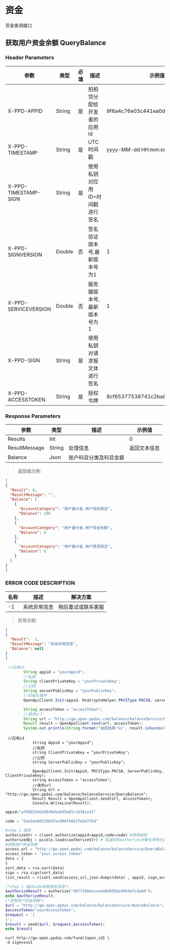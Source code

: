 # 资金
资金查询接口

## 获取用户资金余额 QueryBalance
### Header Parameters

参数 | 类型 | 必填 | 描述| 示例值
--------- | ------- | -----------|---------|-------
X-PPD-APPID|	String|	是	|拍拍贷分配给开发者的应用Id	|9f6a4c76e03c441ea0d3b8ff238311a0
X-PPD-TIMESTAMP	|String|	是|	UTC时间戳	|yyyy-MM-dd HH:mm:ss
X-PPD-TIMESTAMP-SIGN	|String	|是	|使用私钥对应用ID+时间戳进行签名|
X-PPD-SIGNVERSION|	Double|	否|	签名验证版本号,最新版本号为1	|1
X-PPD-SERVICEVERSION	|Double|	否|	服务器版本号,最新版本号为1|	1
X-PPD-SIGN	|String	|是	|使用私钥对请求报文体进行签名|
X-PPD-ACCESSTOKEN|	String	|是|	授权令牌|	8cf65377538741c2ba8add2615a22299


### Response Parameters
参数 | 类型 | 描述| 示例值
--------- |  -----------|---------|-------
Results	|Int	|	|0
ResultMessage|	String	|处理信息	|返回文本信息
Balance|	Json	|账户科目分类及科目金额

> 返回值示例:

```json
[
{
  "Result": 0,
  "ResultMessage": "",
  "Balance": [
    {
      "AccountCategory": "用户备付金.用户投标锁定",
      "Balance": 100
    },
    {
      "AccountCategory": "用户备付金.用户现金余额",
      "Balance": 0
    },
    {
      "AccountCategory": "用户备付金.用户提现锁定",
      "Balance": 0
    }
  ]
}
]
```

### ERROR CODE DESCRIPTION
名称|	描述|	解决方案
--------- | ------- | -----------
-1	|系统异常信息	|稍后重试或联系客服
> 异常示例:

```json
[
{
  "Result": -1,
  "ResultMessage": "系统异常信息",
  "Balance": null
}
]
```

```Java
 //应用id
        String appid = "yourAppid";
        //私钥
        String clientPrivateKey = "yourPrivateKey";
        //公钥
        String serverPublicKey = "yourPublicKey";
        //初始化操作
        OpenApiClient.Init(appid, RsaCryptoHelper.PKCSType.PKCS8, serverPublicKey, clientPrivateKey);

        String accessToken = "accessToken";
        //请求url
        String url = "http://gw.open.ppdai.com/balance/balanceService/QueryBalance";
        Result result = OpenApiClient.send(url, accessToken);
        System.out.println(String.format("返回结果:%s", result.isSucess() ? result.getContext() : result.getErrorMessage()));

```

```.Net
 //应用id
            string Appid = "yourAppid";
            //私钥
            string ClientPrivateKey = "yourPrivateKey";
            //公钥
            string ServerPublicKey = "yourPublicKey";

            OpenApiClient.Init(Appid, PKCSType.PKCS8, ServerPublicKey, ClientPrivateKey);
            string AccessToken = "accessToken";
            //请求url
            String Url = "http://gw.open.ppdai.com/balance/balanceService/QueryBalance";
            Result Result = OpenApiClient.Send(Url, AccessToken);
            Console.WriteLine(Result);
```

```Python
appid="a769b53eb26849eba5d5e81ccb381a32"

code = "5ae2ee0d135b47ac806fb822fe5477bd"

#step 1 授权
authorizeStr = client.authorize(appid=appid,code=code) #获得授权
authorizeObj = pickle.loads(authorizeStr) # 将返回的authorize对象反序列化成对象，成功得到 OpenID、AccessToken、RefreshToken、ExpiresIn
#获取用户资金余额
access_url = "http://gw.open.ppdai.com/balance/balanceService/QueryBalance"
access_token = "your_access_token"
data = {
}
sort_data = rsa.sort(data)
sign = rsa.sign(sort_data)
list_result = client.send(access_url,json.dumps(data) , appid, sign,access_token)

```

```PHP
/*step 1 通过code获取授权信息*/
$authorizeResult = authorize("dbff240axxxx4a0e9501e0954a7cda4d");
echo $authorizeResult;
/*获取用户资金余额*/
$url = "http://gw.open.ppdai.com/balance/balanceService/QueryBalance";
$accessToken="yourAccessToken";
$request = '{
}';
$result = send($url, $request,$accessToken);
echo $result
```

```Shell
curl http://gw.open.ppdai.com/fund/{open_id} \
-d sign=xxx1
```